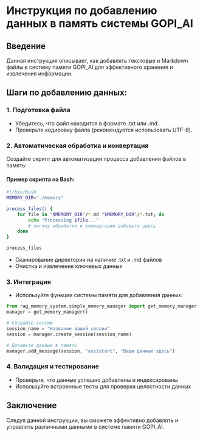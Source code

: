 # Инструкция по добавлению данных в память системы GOPI_AI

## Введение
Данная инструкция описывает, как добавлять текстовые и Markdown файлы в систему памяти GOPI_AI для эффективного хранения и извлечения информации.

## Шаги по добавлению данных:

### 1. Подготовка файла
- Убедитесь, что файл находится в формате .txt или .md.
- Проверьте кодировку файла (рекомендуется использовать UTF-8).

### 2. Автоматическая обработка и конвертация
Создайте скрипт для автоматизации процесса добавления файлов в память:

#### Пример скрипта на Bash:
```bash
#!/bin/bash
MEMORY_DIR="./memory"

process_files() {
    for file in "$MEMORY_DIR"/*.md "$MEMORY_DIR"/*.txt; do
        echo "Processing $file..."
        # логику обработки и конвертации добавьте здесь
    done
}

process_files
```
- Сканирование директории на наличие .txt и .md файлов
- Очистка и извлечение ключевых данных

### 3. Интеграция
- Используйте функции системы памяти для добавления данных:

```python
from rag_memory_system.simple_memory_manager import get_memory_manager
manager = get_memory_manager()

# Создайте сессию
session_name = "Название вашей сессии"
session = manager.create_session(session_name)

# Добавьте данные в память
manager.add_message(session, "assistant", "Ваши данные здесь")
```

### 4. Валидация и тестирование
- Проверьте, что данные успешно добавлены и индексированы
- Используйте встроенные тесты для проверки целостности данных

## Заключение
Следуя данной инструкции, вы сможете эффективно добавлять и управлять различными данными в системе памяти GOPI_AI.

